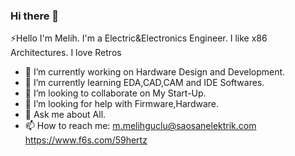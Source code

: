 ### Hi there 👋



⚡Hello I'm Melih. I'm a Electric&Electronics Engineer. 
I like x86 Architectures. I love Retros

- 🔭 I’m currently working on Hardware Design and Development.
- 🌱 I’m currently learning EDA,CAD,CAM and IDE Softwares.
- 👯 I’m looking to collaborate on My Start-Up. 
- 🤔 I’m looking for help with Firmware,Hardware.
- 💬 Ask me about All.
- 📫 How to reach me: m.melihguclu@saosanelektrik.com
                      https://www.f6s.com/59hertz


